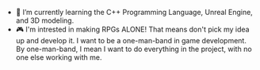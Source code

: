 - 🌱 I’m currently learning the C++ Programming Language, Unreal Engine, and 3D modeling.
- 🎮 I'm intrested in making RPGs ALONE! That means don't pick my idea up and develop it. I want to be a one-man-band in game development. By one-man-band, I mean I want to do 
everything in the project, with no one else working with me.
